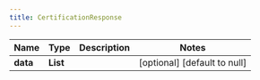 ```yaml
---
title: CertificationResponse
---
```



| Name | Type | Description | Notes |
|------------ | ------------- | ------------- | -------------|
| **data** | **List** |  | [optional] [default to null] |
